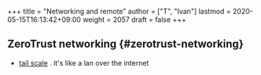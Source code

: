 +++
title = "Networking and remote"
author = ["T", "Ivan"]
lastmod = 2020-05-15T16:13:42+09:00
weight = 2057
draft = false
+++

## ZeroTrust networking {#zerotrust-networking}

-   [tail scale](https://tailscale.com) . it's like a lan over the internet
